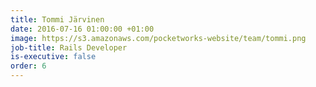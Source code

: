 ```yaml
---
title: Tommi Järvinen
date: 2016-07-16 01:00:00 +01:00
image: https://s3.amazonaws.com/pocketworks-website/team/tommi.png
job-title: Rails Developer
is-executive: false
order: 6
---
```


